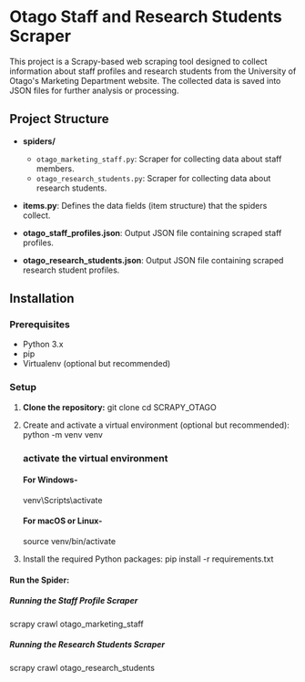 # Otago Staff and Research Students Scraper

This project is a Scrapy-based web scraping tool designed to collect information about staff profiles and research students from the University of Otago's Marketing Department website. The collected data is saved into JSON files for further analysis or processing.

## Project Structure

- **spiders/**
  - `otago_marketing_staff.py`: Scraper for collecting data about staff members.
  - `otago_research_students.py`: Scraper for collecting data about research students.
- **items.py**: Defines the data fields (item structure) that the spiders collect.

- **otago_staff_profiles.json**: Output JSON file containing scraped staff profiles.

- **otago_research_students.json**: Output JSON file containing scraped research student profiles.

## Installation

### Prerequisites

- Python 3.x
- pip
- Virtualenv (optional but recommended)

### Setup

1. **Clone the repository:**
   git clone
   cd SCRAPY_OTAGO

2. Create and activate a virtual environment (optional but recommended):
   python -m venv venv

   ### activate the virtual environment

   #### For Windows-

   venv\Scripts\activate

   #### For macOS or Linux-

   source venv/bin/activate

3. Install the required Python packages:
   pip install -r requirements.txt

#### Run the Spider:

##### Running the Staff Profile Scraper

scrapy crawl otago_marketing_staff

##### Running the Research Students Scraper

scrapy crawl otago_research_students

